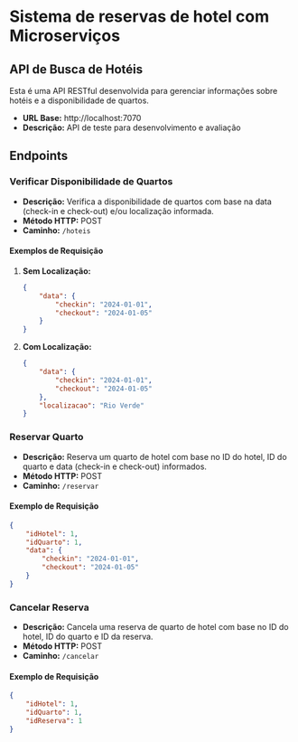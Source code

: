 # Sistema de reservas de hotel com Microserviços

## API de Busca de Hotéis

Esta é uma API RESTful desenvolvida para gerenciar informações sobre hotéis e a disponibilidade de quartos.


- **URL Base:** http://localhost:7070
- **Descrição:** API de teste para desenvolvimento e avaliação

## Endpoints

### Verificar Disponibilidade de Quartos

- **Descrição:** Verifica a disponibilidade de quartos com base na data (check-in e check-out) e/ou localização informada.
- **Método HTTP:** POST
- **Caminho:** `/hoteis`

#### Exemplos de Requisição

1. **Sem Localização:**
    ```json
    {
        "data": {
            "checkin": "2024-01-01",
            "checkout": "2024-01-05"
        }
    }
    ```

2. **Com Localização:**
    ```json
    {
        "data": {
            "checkin": "2024-01-01",
            "checkout": "2024-01-05"
        },
        "localizacao": "Rio Verde"
    }
    ```

### Reservar Quarto

- **Descrição:** Reserva um quarto de hotel com base no ID do hotel, ID do quarto e data (check-in e check-out) informados.
- **Método HTTP:** POST
- **Caminho:** `/reservar`

#### Exemplo de Requisição

```json
{
    "idHotel": 1,
    "idQuarto": 1,
    "data": {
        "checkin": "2024-01-01",
        "checkout": "2024-01-05"
    }
}
```

### Cancelar Reserva

- **Descrição:** Cancela uma reserva de quarto de hotel com base no ID do hotel, ID do quarto e ID da reserva.
- **Método HTTP:** POST
- **Caminho:** `/cancelar`

#### Exemplo de Requisição

```json
{
    "idHotel": 1,
    "idQuarto": 1,
    "idReserva": 1
}


